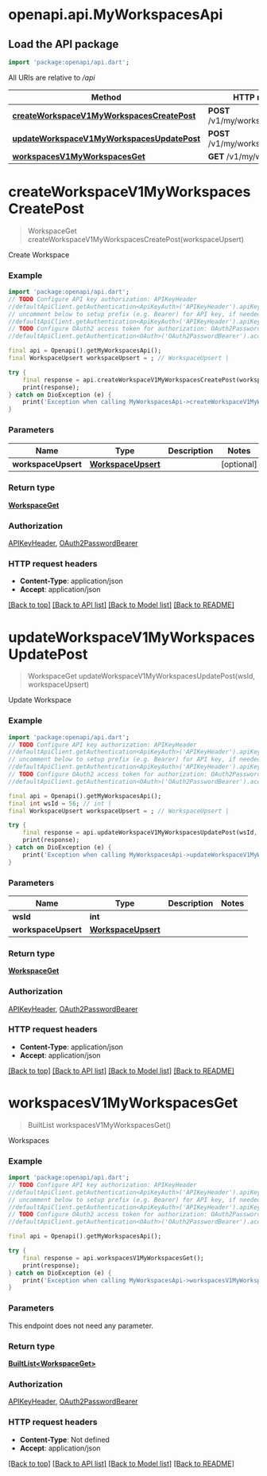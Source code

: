 # openapi.api.MyWorkspacesApi

## Load the API package
```dart
import 'package:openapi/api.dart';
```

All URIs are relative to */api*

Method | HTTP request | Description
------------- | ------------- | -------------
[**createWorkspaceV1MyWorkspacesCreatePost**](MyWorkspacesApi.md#createworkspacev1myworkspacescreatepost) | **POST** /v1/my/workspaces/create | Create Workspace
[**updateWorkspaceV1MyWorkspacesUpdatePost**](MyWorkspacesApi.md#updateworkspacev1myworkspacesupdatepost) | **POST** /v1/my/workspaces/update | Update Workspace
[**workspacesV1MyWorkspacesGet**](MyWorkspacesApi.md#workspacesv1myworkspacesget) | **GET** /v1/my/workspaces | Workspaces


# **createWorkspaceV1MyWorkspacesCreatePost**
> WorkspaceGet createWorkspaceV1MyWorkspacesCreatePost(workspaceUpsert)

Create Workspace

### Example
```dart
import 'package:openapi/api.dart';
// TODO Configure API key authorization: APIKeyHeader
//defaultApiClient.getAuthentication<ApiKeyAuth>('APIKeyHeader').apiKey = 'YOUR_API_KEY';
// uncomment below to setup prefix (e.g. Bearer) for API key, if needed
//defaultApiClient.getAuthentication<ApiKeyAuth>('APIKeyHeader').apiKeyPrefix = 'Bearer';
// TODO Configure OAuth2 access token for authorization: OAuth2PasswordBearer
//defaultApiClient.getAuthentication<OAuth>('OAuth2PasswordBearer').accessToken = 'YOUR_ACCESS_TOKEN';

final api = Openapi().getMyWorkspacesApi();
final WorkspaceUpsert workspaceUpsert = ; // WorkspaceUpsert | 

try {
    final response = api.createWorkspaceV1MyWorkspacesCreatePost(workspaceUpsert);
    print(response);
} catch on DioException (e) {
    print('Exception when calling MyWorkspacesApi->createWorkspaceV1MyWorkspacesCreatePost: $e\n');
}
```

### Parameters

Name | Type | Description  | Notes
------------- | ------------- | ------------- | -------------
 **workspaceUpsert** | [**WorkspaceUpsert**](WorkspaceUpsert.md)|  | [optional] 

### Return type

[**WorkspaceGet**](WorkspaceGet.md)

### Authorization

[APIKeyHeader](../README.md#APIKeyHeader), [OAuth2PasswordBearer](../README.md#OAuth2PasswordBearer)

### HTTP request headers

 - **Content-Type**: application/json
 - **Accept**: application/json

[[Back to top]](#) [[Back to API list]](../README.md#documentation-for-api-endpoints) [[Back to Model list]](../README.md#documentation-for-models) [[Back to README]](../README.md)

# **updateWorkspaceV1MyWorkspacesUpdatePost**
> WorkspaceGet updateWorkspaceV1MyWorkspacesUpdatePost(wsId, workspaceUpsert)

Update Workspace

### Example
```dart
import 'package:openapi/api.dart';
// TODO Configure API key authorization: APIKeyHeader
//defaultApiClient.getAuthentication<ApiKeyAuth>('APIKeyHeader').apiKey = 'YOUR_API_KEY';
// uncomment below to setup prefix (e.g. Bearer) for API key, if needed
//defaultApiClient.getAuthentication<ApiKeyAuth>('APIKeyHeader').apiKeyPrefix = 'Bearer';
// TODO Configure OAuth2 access token for authorization: OAuth2PasswordBearer
//defaultApiClient.getAuthentication<OAuth>('OAuth2PasswordBearer').accessToken = 'YOUR_ACCESS_TOKEN';

final api = Openapi().getMyWorkspacesApi();
final int wsId = 56; // int | 
final WorkspaceUpsert workspaceUpsert = ; // WorkspaceUpsert | 

try {
    final response = api.updateWorkspaceV1MyWorkspacesUpdatePost(wsId, workspaceUpsert);
    print(response);
} catch on DioException (e) {
    print('Exception when calling MyWorkspacesApi->updateWorkspaceV1MyWorkspacesUpdatePost: $e\n');
}
```

### Parameters

Name | Type | Description  | Notes
------------- | ------------- | ------------- | -------------
 **wsId** | **int**|  | 
 **workspaceUpsert** | [**WorkspaceUpsert**](WorkspaceUpsert.md)|  | 

### Return type

[**WorkspaceGet**](WorkspaceGet.md)

### Authorization

[APIKeyHeader](../README.md#APIKeyHeader), [OAuth2PasswordBearer](../README.md#OAuth2PasswordBearer)

### HTTP request headers

 - **Content-Type**: application/json
 - **Accept**: application/json

[[Back to top]](#) [[Back to API list]](../README.md#documentation-for-api-endpoints) [[Back to Model list]](../README.md#documentation-for-models) [[Back to README]](../README.md)

# **workspacesV1MyWorkspacesGet**
> BuiltList<WorkspaceGet> workspacesV1MyWorkspacesGet()

Workspaces

### Example
```dart
import 'package:openapi/api.dart';
// TODO Configure API key authorization: APIKeyHeader
//defaultApiClient.getAuthentication<ApiKeyAuth>('APIKeyHeader').apiKey = 'YOUR_API_KEY';
// uncomment below to setup prefix (e.g. Bearer) for API key, if needed
//defaultApiClient.getAuthentication<ApiKeyAuth>('APIKeyHeader').apiKeyPrefix = 'Bearer';
// TODO Configure OAuth2 access token for authorization: OAuth2PasswordBearer
//defaultApiClient.getAuthentication<OAuth>('OAuth2PasswordBearer').accessToken = 'YOUR_ACCESS_TOKEN';

final api = Openapi().getMyWorkspacesApi();

try {
    final response = api.workspacesV1MyWorkspacesGet();
    print(response);
} catch on DioException (e) {
    print('Exception when calling MyWorkspacesApi->workspacesV1MyWorkspacesGet: $e\n');
}
```

### Parameters
This endpoint does not need any parameter.

### Return type

[**BuiltList&lt;WorkspaceGet&gt;**](WorkspaceGet.md)

### Authorization

[APIKeyHeader](../README.md#APIKeyHeader), [OAuth2PasswordBearer](../README.md#OAuth2PasswordBearer)

### HTTP request headers

 - **Content-Type**: Not defined
 - **Accept**: application/json

[[Back to top]](#) [[Back to API list]](../README.md#documentation-for-api-endpoints) [[Back to Model list]](../README.md#documentation-for-models) [[Back to README]](../README.md)

